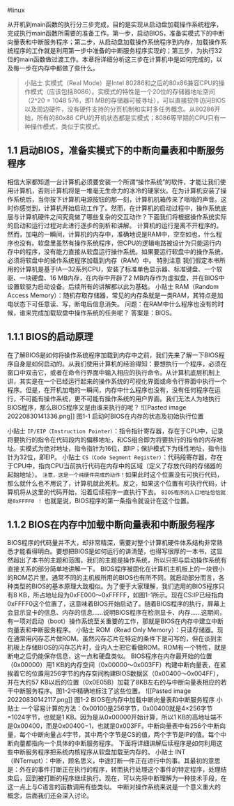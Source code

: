 #linux 

从开机到main函数的执行分三步完成，目的是实现从启动盘加载操作系统程序，完成执行main函数所需要的准备工作。第一步，启动BIOS，准备实模式下的中断向量表和中断服务程序；第二步，从启动盘加载操作系统程序到内存，加载操作系统程序的工作就是利用第一步中准备的中断服务程序实现的；第三步，为执行32位的main函数做过渡工作。本章将详细分析这三步在计算机中是如何完成的，以及每一步在内存中都做了些什么。
>小贴士
实模式（Real Mode）是Intel 80286和之后的80x86兼容CPU的操作模式（应该包括8086）。实模式的特性是一个20位的存储器地址空间（2^20 = 1048 576，即1 MB的存储器可被寻址），可以直接软件访问BIOS以及周边硬件，没有硬件支持的分页机制和实时多任务概念。从80286开始，所有的80x86 CPU的开机状态都是实模式；8086等早期的CPU只有一种操作模式，类似于实模式。

## 1.1 启动BIOS，准备实模式下的中断向量表和中断服务程序
相信大家都知道一台计算机必须要安装一个所谓“操作系统”的软件，才能让我们使用计算机，否则计算机将是一堆毫无生命力的冰冷的硬家伙。在为计算机安装了操作系统后，当你按下计算机电源按钮的那一刻，计算机机箱传来了嗡嗡的声音。这时你感觉到，计算机开始启动工作了。然而，在计算机的启动过程中，操作系统底层与计算机硬件之间究竟做了哪些复杂的交互动作？下面我们将根据操作系统实际的启动和运行过程对此进行逐步的剖析和讲解。
计算机的运行是离不开程序的。然而，加电的一瞬间，计算机的内存中，准确地说是RAM中，空空如也，什么程序也没有。软盘里虽然有操作系统程序，但CPU的逻辑电路被设计为只能运行内存中的程序，没有能力直接从软盘运行操作系统。如果要运行软盘中的操作系统，必须将软盘中的操作系统程序加载到内存（RAM）中。
特别注意
我们假定本书所用的计算机是基于IA—32系列CPU，安装了标准单色显示器、标准键盘、一个软驱、一块硬盘、16 MB内存，在内存中开辟了2 MB内存作为虚拟盘，并在BIOS中设置软驱为启动设备。后续所有的讲解都以此为基础。
小贴士
RAM（Random Access Memory）：随机存取存储器，常见的内存条就是一类RAM，其特点是加电状态下可任意读、写，断电后信息消失。
问题：在RAM中什么程序也没有的时候，谁来完成加载软盘中操作系统的任务呢？
答案是：BIOS。
## 1.1.1 BIOS的启动原理
在了解BIOS是如何将操作系统程序加载到内存中之前，我们先来了解一下BIOS程序自身是如何启动的。从我们使用计算机的经验得知：要想执行一个程序，必须在窗口中双击它，或者在命令行界面中输入相应的执行命令。从计算机底层机制上讲，其实是在一个已经运行起来的操作系统的可视化界面或命令行界面中执行一个程序。但是，在开机加电的一瞬间，内存中什么程序也没有，没有任何程序在运行，不可能有操作系统，更不可能有操作系统的用户界面。我们无法人为地执行BIOS程序，那么BIOS程序又是由谁来执行的呢？
![[Pasted image 20220830141336.png]]
												图1-1 启动时BIOS在内存的状态及初始执行位置

小贴士
`IP/EIP（Instruction Pointer）`：指令指针寄存器，存在于CPU中，记录将要执行的指令在代码段内的偏移地址，和CS组合即为将要执行的指令的内存地址。实模式为绝对地址，指令指针为16位，即IP；保护模式下为线性地址，指令指针为32位，即EIP。
小贴士
`CS（Code Segment Register）`：代码段寄存器，存在于CPU中，指向CPU当前执行代码在内存中的区域（定义了存放代码的存储器的起始地址）。
`注意，这是一个纯硬件完成的动作！`如果此时这个位置没有可执行代码，那么就什么也不用说了，计算机就此死机。反之，如果这个位置有可执行代码，计算机将从这里的代码开始，沿着后续程序一直执行下去。
`BIOS程序的入口地址恰恰就是0xFFFF0 ！` 也就是说，BIOS程序的第一条指令就设计在这个位置。
## 1.1.2 BIOS在内存中加载中断向量表和中断服务程序
BIOS程序的代码量并不大，却非常精深，需要对整个计算机硬件体系结构非常熟悉才能看得明白。要想把BIOS是如何运行的讲清楚，也得写很厚的一本书，这显然超出了本书的主题和范围。我们的主题是操作系统，所以只把与启动操作系统有直接关系的部分简单地讲解一下。
BIOS程序被固化在计算机主机板上的一块很小的ROM芯片里。通常不同的主机板所用的BIOS也有所不同。就启动部分而言，各种类型的BIOS的基本原理大致相似。为了便于大家理解，我们选用的BIOS程序只有8 KB，所占地址段为0xFE000～0xFFFFF，如图1-1所示。现在CS:IP已经指向0xFFFF0这个位置了，这意味着BIOS开始启动了。随着BIOS程序的执行，屏幕上会显示显卡的信息、内存的信息……说明BIOS程序在检测显卡、内存……这期间，有一项对启动（boot）操作系统至关重要的工作，那就是BIOS在内存中建立中断向量表和中断服务程序。
小贴士
ROM（Read Only Memory）：只读存储器。现在通常用闪存芯片做ROM。虽然闪存芯片在特定的条件下是可写的，但在谈到主机板上存储BIOS的闪存芯片时，业内人士把它看做ROM。ROM有一个特性，就是断电之后仍能保存信息，这一点和硬盘类似。
BIOS程序在内存最开始的位置（0x00000）用1 KB的内存空间（0x00000～0x003FF）构建中断向量表，在紧挨着它的位置用256字节的内存空间构建BIOS数据区（0x00400～0x004FF），并在大约57 KB以后的位置（0x0E05B）加载了8KB左右的与中断向量表相应的若干中断服务程序。图1-2中精确地标注了这些位置。
![[Pasted image 20220830142117.png]]
图1-2 BIOS在内存中加载中断向量表和中断服务程序
小贴士
一个容易计算的方法：0x00100是256字节，0x00400就是4×256字节 =1024字节，也就是1 KB。因为是从0x00000开始计算，所以1 KB的高地址端不是0x00400，而是0x00400−1，也就是0x003FF。中断向量表中有256个中断向量，每个中断向量占4字节，其中两个字节是CS的值，两个字节是IP的值。每个中断向量都指向一个具体的中断服务程序。
下面将详细讲解后续程序是如何利用这些中断服务程序把系统内核程序从软盘加载至内存的。
小贴士
INT（INTerrupt）：中断，顾名思义，中途打断一件正在进行中的事。其最初的意思是：外在的事件打断正在执行的程序，转而执行处理这个事件的特定程序，处理结束后，回到被打断的程序继续执行。现在，可以先将中断理解为一种技术手段，在这一点上与C语言的函数调用有些类似。
中断对操作系统来说是一个意义重大的概念，后面我们还会深入讨论。



